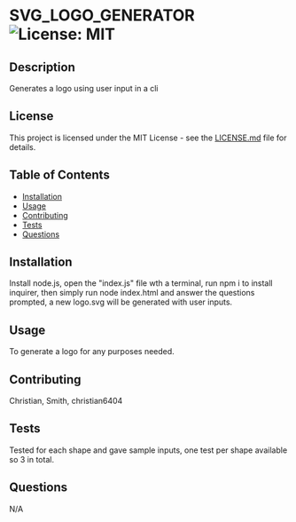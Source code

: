 # SVG_LOGO_GENERATOR ![License: MIT](https://img.shields.io/badge/License-MIT-yellow.svg)

## Description

Generates a logo using user input in a cli


## License

This project is licensed under the MIT License - see the [LICENSE.md](https://opensource.org/licenses/MIT) file for details.


## Table of Contents

- [Installation](#installation)
- [Usage](#usage)
- [Contributing](#contributing)
- [Tests](#tests)
- [Questions](#questions)

## Installation

Install node.js, open the "index.js" file wth a terminal, run npm i to install inquirer, then simply run node index.html and answer the questions prompted, a new logo.svg will be generated with user inputs.

## Usage

To generate a logo for any purposes needed.

## Contributing

Christian, Smith, christian6404

## Tests

Tested for each shape and gave sample inputs, one test per shape available so 3 in total.

## Questions

N/A

